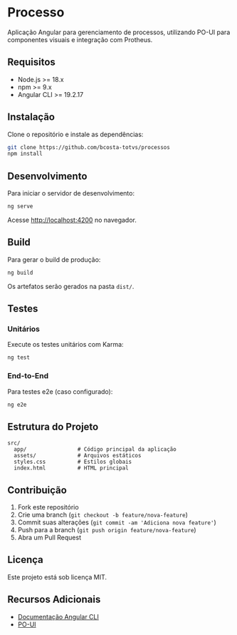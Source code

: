 # Processo

Aplicação Angular para gerenciamento de processos, utilizando PO-UI para componentes visuais e integração com Protheus.

## Requisitos

- Node.js >= 18.x
- npm >= 9.x
- Angular CLI >= 19.2.17

## Instalação

Clone o repositório e instale as dependências:

```bash
git clone https://github.com/bcosta-totvs/processos
npm install
```

## Desenvolvimento

Para iniciar o servidor de desenvolvimento:

```bash
ng serve
```

Acesse [http://localhost:4200](http://localhost:4200) no navegador.

## Build

Para gerar o build de produção:

```bash
ng build
```

Os artefatos serão gerados na pasta `dist/`.

## Testes

### Unitários

Execute os testes unitários com Karma:

```bash
ng test
```

### End-to-End

Para testes e2e (caso configurado):

```bash
ng e2e
```

## Estrutura do Projeto

```
src/
  app/                # Código principal da aplicação
  assets/             # Arquivos estáticos
  styles.css          # Estilos globais
  index.html          # HTML principal
```

## Contribuição

1. Fork este repositório
2. Crie uma branch (`git checkout -b feature/nova-feature`)
3. Commit suas alterações (`git commit -am 'Adiciona nova feature'`)
4. Push para a branch (`git push origin feature/nova-feature`)
5. Abra um Pull Request

## Licença

Este projeto está sob licença MIT.

## Recursos Adicionais

- [Documentação Angular CLI](https://angular.dev/tools/cli)
- [PO-UI](https://po-ui.io/documentation/po-dialog?view=doc)